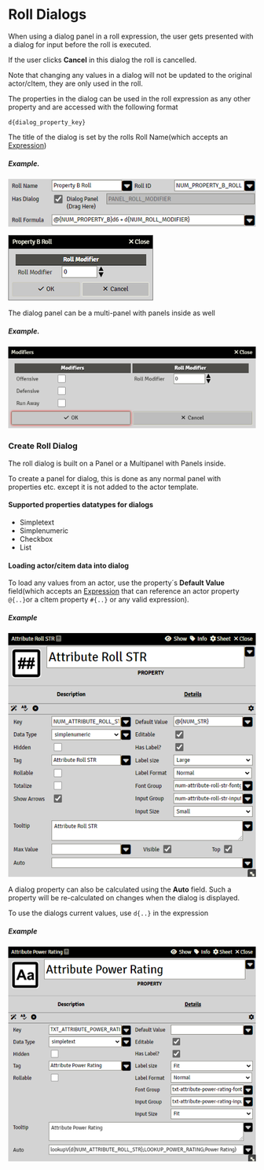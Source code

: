 # Roll Dialogs

When using a dialog panel in a roll expression, the user gets presented with a dialog for input before the roll is executed.

If the user clicks **Cancel** in this dialog the roll is cancelled.

Note that changing any values in a dialog will not be updated to the original actor/cItem, they are only used in the roll.

The properties in the dialog can be used in the roll expression as any other property and are accessed with the following format

```
d{dialog_property_key}
```

The title of the dialog is set by the rolls Roll Name(which accepts an [Expression](sandbox_expressions.md))

##### Example.

![](./resources/properties_rollable_dialog_example.png)

![image](./resources/roll_dialog_example_1.png)

The dialog panel can be a multi-panel with panels inside as well

##### Example.

![image-1](./resources/roll_dialog_example_2.png)

### Create Roll Dialog

The roll dialog is built on a Panel or a Multipanel with Panels inside.

To create a panel for dialog, this is done as any normal panel with properties etc. except it is not added to the actor template.

#### Supported properties datatypes for dialogs

- Simpletext
- Simplenumeric
- Checkbox
- List

#### Loading actor/citem data into dialog

To load any values from an actor, use the property´s **Default Value** field(which accepts an [Expression](sandbox_expressions.md) that can reference an actor property `@{..}`or a cItem property `#{..}` or any valid expression).

##### Example

![](./resources/roll_dialog_property_example.png)

A dialog property can also be calculated using the **Auto** field. Such a property will be re-calculated on changes when the dialog is displayed.

To use the dialogs current values, use `d{..}` in the expression

##### Example

![](./resources/roll_dialog_property_example_2.png)
